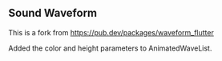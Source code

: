 ## Sound Waveform

This is a fork from https://pub.dev/packages/waveform_flutter

Added the color and height parameters to AnimatedWaveList.
